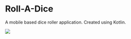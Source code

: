 # Roll-A-Dice

A mobile based dice roller application. Created using Kotlin.

![](images/Screenshot(88).jpg)
